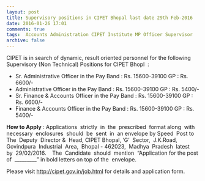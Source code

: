 ```yaml
---
layout: post
title: Supervisory positions in CIPET Bhopal last date 29th Feb-2016   
date: 2016-01-26 17:01
comments: true
tags:  Accounts Administration CIPET Institute MP Officer Supervisor 
archive: false
---
```

CIPET is in search of dynamic, result oriented personnel for the following Supervisory (Non Technical) Positions for CIPET Bhopl  : 

- Sr. Administrative Officer in the Pay Band : Rs. 15600-39100 GP : Rs. 6600/-
- Administrative Officer in the Pay Band : Rs. 15600-39100 GP : Rs. 5400/- 
- Sr. Finance & Accounts Officer in the Pay Band : Rs. 15600-39100 GP : Rs. 6600/-
- Finance & Accounts Officer in the Pay Band : Rs. 15600-39100 GP : Rs. 5400/-  

**How to Apply** : Applications  strictly  in  the  prescribed  format along  with  necessary  enclosures  should  be  sent  in  an envelope by Speed  Post to  The  Deputy  Director &  Head, CIPET Bhopal, ‘G’  Sector,  J.K.Road,  Govindpura  Industrial  Area,  Bhopal - 462023,  Madhya  Pradesh  latest  by  29/02/2016.    The  Candidate  should  mention  “Application for the post of  _________” in bold letters on top of the  envelope.  

Please visit <http://cipet.gov.in/job.html> for details and application form.



